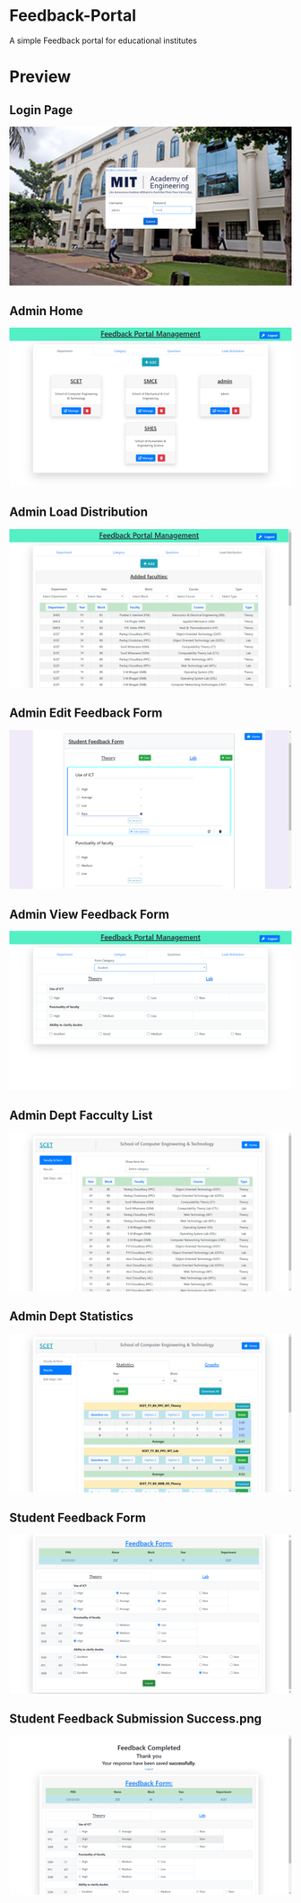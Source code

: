 # Feedback-Portal
A simple Feedback portal for educational institutes

# Preview

## Login Page
![](https://github.com/VaibhavSaini19/Feedback-Portal/blob/master/screenshots/Login.png)

## Admin Home
![](https://github.com/VaibhavSaini19/Feedback-Portal/blob/master/screenshots/Admin%20home.png)

## Admin Load Distribution
![](https://github.com/VaibhavSaini19/Feedback-Portal/blob/master/screenshots/Admin%20Load%20dist.png)

## Admin Edit Feedback Form
![](https://github.com/VaibhavSaini19/Feedback-Portal/blob/master/screenshots/Admin%20edit%20form.png)

## Admin View Feedback Form
![](https://github.com/VaibhavSaini19/Feedback-Portal/blob/master/screenshots/Admin%20view%20form.png)

## Admin Dept Facculty List
![](https://github.com/VaibhavSaini19/Feedback-Portal/blob/master/screenshots/Admin%20dept%20fac.png)

## Admin Dept Statistics
![](https://github.com/VaibhavSaini19/Feedback-Portal/blob/master/screenshots/Admin%20Dept%20stats.png)

## Student Feedback Form
![](https://github.com/VaibhavSaini19/Feedback-Portal/blob/master/screenshots/Student%20feedback.png)

## Student Feedback Submission Success.png
![](https://github.com/VaibhavSaini19/Feedback-Portal/blob/master/screenshots/Student%20success.png)
